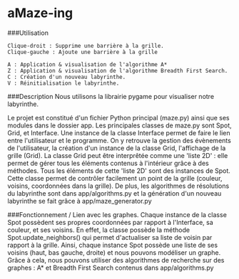 # aMaze-ing

###Utilisation
```
Clique-droit : Supprime une barrière à la grille.
Clique-gauche : Ajoute une barrière à la grille

A : Application & visualisation de l'algorithme A*
Z : Application & visualisation de l'algorithme Breadth First Search.
C : Création d'un nouveau labyrinthe.
V : Réinitialisation le labyrinthe.
```

###Description
Nous utilisons la librairie pygame pour visualiser notre labyrinthe.

Le projet est constitué d'un fichier Python principal (maze.py) ainsi que ses modules dans le dossier app.
Les principales classes de maze.py sont Spot, Grid, et Interface.
Une instance de la classe Interface permet de faire le lien entre l'utilisateur et le programme. On y retrouve la gestion des évènements de l'utilisateur, la création d'un instance de la classe Grid, l'affichage de la grille (Grid).
La classe Grid peut être interprêtée comme une 'liste 2D' : elle permet de gérer tous les éléments contenus à l'intérieur grâce à des méthodes. Tous les éléments de cette 'liste 2D' sont des instances de Spot. Cette classe permet de contrôler facilement un point de la grille (couleur, voisins, coordonnées dans la grille).
De plus, les algorithmes de résolutions du labyrinthe sont dans app/algorithms.py et la génération d'un nouveau labyrinthe se fait grâce à app/maze_generator.py


###Fonctionnement / Lien avec les graphes.
Chaque instance de la classe Spot possèdent ses propres coordonnées par rapport à l'Interface, sa couleur, et ses voisins.
En effet, la classe possède la méthode Spot.update_neighbors() qui permet d'actualiser sa liste de voisin par rapport à la grille. Ainsi, chaque instance Spot possède une liste de ses voisins (haut, bas gauche, droite) et nous pouvons modéliser un graphe. Grâce à cela, nous pouvons utiliser des algorithmes de recherche sur des graphes : A* et Breadth First Search contenus dans app/algorithms.py